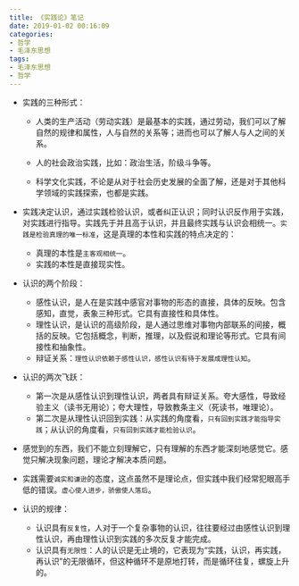 ```yaml
---
title: 《实践论》笔记
date: 2019-01-02 00:16:09
categories: 
- 哲学
- 毛泽东思想
tags:
- 毛泽东思想
- 哲学
---
```


- 实践的三种形式：
    - 人类的生产活动（劳动实践）是最基本的实践，通过劳动，我们可以了解自然的规律和属性，人与自然的关系等；进而也可以了解人与人之间的关系。
    - 人的社会政治实践，比如：政治生活，阶级斗争等。
    - 科学文化实践，不论是从对于社会历史发展的全面了解，还是对于其他科学领域的实践探索，也都是实践。
    
        <!-- more -->
        
        
    
- 实践决定认识，通过实践检验认识，或者纠正认识；同时认识反作用于实践，对实践进行指导。实践先于并且高于认识，并且最终实践与认识会相统一。`实践是检验真理的唯一标准`，这是真理的本性和实践的特点决定的：
    - 真理的本性是`主客观相统一`。
    - 实践的本性是直接现实性。
    
    
    
- 认识的两个阶段：
    - 感性认识，是人在是实践中感官对事物的形态的直接，具体的反映。包含感知，直觉，表象三种形式。它具有直接性和具体性。
    - 理性认识，是认识的高级阶段，是人通过思维对事物内部联系的间接，概括的反映。它包括概念，判断，推理，以及假说和理论等形式。它具有间接性和抽象性。
    - 辩证关系：`理性认识依赖于感性认识，感性认识有待于发展成理性认知`。
    
    
    
- 认识的两次飞跃：
    - 第一次是从感性认识到理性认识，两者具有辩证关系。夸大感性，导致经验主义（读书无用论）；夸大理性，导致教条主义（死读书，唯理论）。
    - 第二次是从理性认识回到实践：从实践的角度看，`只有回到实践才能指导实践`；从认识的角度看，`只有回到实践才能检验认识`。
    
    
    
- 感觉到的东西，我们不能立刻理解它，只有理解的东西才能深刻地感觉它。感觉只解决现象问题，理论才解决本质问题。



- 实践需要`诚实和谦逊`的态度，这点虽然不是理论点，但实践中我们经常犯眼高手低的错误。`虚心使人进步，骄傲使人落后`。



- 认识的规律：
    - 认识具有`反复性`，人对于一个复杂事物的认识，往往要经过由感性认识到理性认识，再由理性认识到实践的多次反复才能完成。
    - 认识具有`无限性`：人的认识是无止境的，它表现为“实践，认识，再实践，再认识”的无限循环，但这种循环不是原地打转，而是循环往复，螺旋上升的。